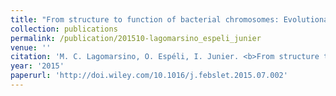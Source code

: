```yaml
---
title: "From structure to function of bacterial chromosomes: Evolutionary perspectives and ideas for new experiments"
collection: publications
permalink: /publication/201510-lagomarsino_espeli_junier
venue: ''
citation: 'M. C. Lagomarsino, O. Espéli, I. Junier. <b>From structure to function of bacterial chromosomes: Evolutionary perspectives and ideas for new experiments</b>, <i>FEBS Letters,</i> October 2015'
year: '2015'
paperurl: 'http://doi.wiley.com/10.1016/j.febslet.2015.07.002'
---
```


